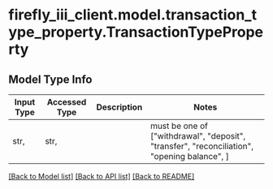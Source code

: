 # firefly_iii_client.model.transaction_type_property.TransactionTypeProperty

## Model Type Info
Input Type | Accessed Type | Description | Notes
------------ | ------------- | ------------- | -------------
str,  | str,  |  | must be one of ["withdrawal", "deposit", "transfer", "reconciliation", "opening balance", ] 

[[Back to Model list]](../../README.md#documentation-for-models) [[Back to API list]](../../README.md#documentation-for-api-endpoints) [[Back to README]](../../README.md)

